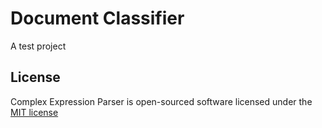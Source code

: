 # Document Classifier

A test project

## License

Complex Expression Parser is open-sourced software licensed under the
[MIT license](http://opensource.org/licenses/MIT)
